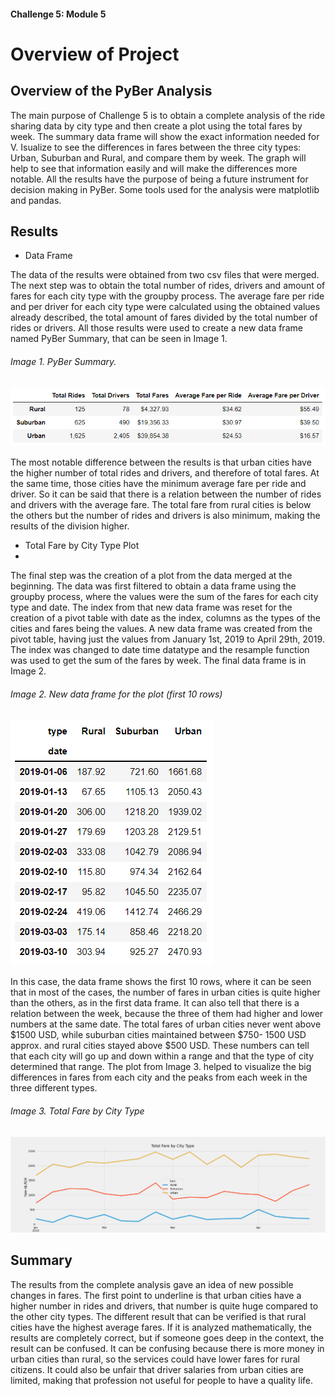 #### Challenge 5: Module 5

# Overview of Project

## Overview of the PyBer Analysis

The main purpose of Challenge 5 is to obtain a complete analysis of the ride sharing data by city type and then create a plot using the total fares by week. The summary data frame will show the exact information needed for V. Isualize to see the differences in fares between the three city types: Urban, Suburban and Rural, and compare them by week. The graph will help to see that information easily and will make the differences more notable. All the results have the purpose of being a future instrument for decision making in PyBer. Some tools used for the analysis were matplotlib and pandas.

## Results

* Data Frame

The data of the results were obtained from two csv files that were merged. The next step was to obtain the total number of rides, drivers and amount of fares for each city type with the groupby process. The average fare per ride and per driver for each city type were calculated using the obtained values already described, the total amount of fares divided by the total number of rides or drivers. All those results were used to create a new data frame named PyBer Summary, that can be seen in Image 1.

###### Image 1. PyBer Summary.
![Image 1. PyBer Summary.](Other_Resources/PyBerSummary.PNG)

The most notable difference between the results is that urban cities have the higher number of total rides and drivers, and therefore of total fares. At the same time, those cities have the minimum average fare per ride and driver. So it can be said that there is a relation between the number of rides and drivers with the average fare. The total fare from rural cities is below the others but the number of rides and drivers is also minimum, making the results of the division higher.

* Total Fare by City Type Plot
* 
The final step was the creation of a plot from the data merged at the beginning. The data was first filtered to obtain a data frame using the groupby process, where the values were the sum of the fares for each city type and date. The index from that new data frame was reset for the creation of a pivot table with date as the index, columns as the types of the cities and fares being the values. A new data frame was created from the pivot table, having just the values from January 1st, 2019 to April 29th, 2019. The index was changed to date time datatype and the resample function was used to get the sum of the fares by week. The final data frame is in Image 2.

###### Image 2. New data frame for the plot (first 10 rows) 
![Image 2. New data frame for the plot.](Other_Resources/NewDataFrame.PNG)

In this case, the data frame shows the first 10 rows, where it can be seen that in most of the cases, the number of fares in urban cities is quite higher than the others, as in the first data frame. It can also tell that there is a relation between the week, because the three of them had higher and lower numbers at the same date.
The total fares of urban cities never went above $1500 USD, while suburban cities maintained between $750- 1500 USD approx. and rural cities stayed above $500 USD. These numbers can tell that each city will go up and down within a range and that the type of city determined that range. The plot from Image 3. helped to visualize the big differences in fares from each city and the peaks from each week in the three different types.

###### Image 3. Total Fare by City Type
![Image 3. Total Fare by City Type.](PyBerSummaryTable.PNG)



## Summary

The results from the complete analysis gave an idea of new possible changes in fares. The first point to underline is that urban cities have a higher number in rides and drivers, that number is quite huge compared to the other city types. The different result that can be verified is that rural cities have the highest average fares. If it is analyzed mathematically, the results are completely correct, but if someone goes deep in the context, the result can be confused. It can be confusing because there is more money in urban cities than rural, so the services could have lower fares for rural citizens. It could also be unfair that driver salaries from urban cities are limited, making that profession not useful for people to have a quality life.


